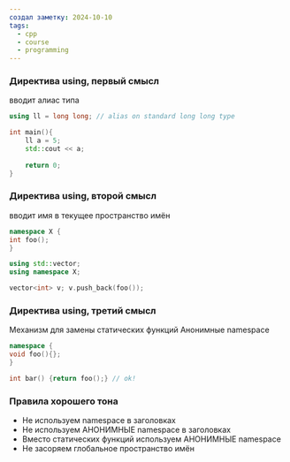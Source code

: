 ```yaml
---
создал заметку: 2024-10-10
tags:
  - cpp
  - course
  - programming
---
```

### Директива using, первый смысл
вводит алиас типа
```cpp
using ll = long long; // alias on standard long long type

int main(){
	ll a = 5;
	std::cout << a;
	
	return 0;
}
```

### Директива using, второй смысл
вводит имя в текущее пространство имён

```cpp
namespace X {
int foo();
}

using std::vector;
using namespace X;

vector<int> v; v.push_back(foo());
```

### Директива using, третий смысл
Механизм для замены статических функций Анонимные namespace
```cpp
namespace {
void foo(){};
}

int bar() {return foo();} // ok!
```

### Правила хорошего тона
- Не используем namespace в заголовках
- Не используем АНОНИМНЫЕ namespace в заголовках
- Вместо статических функций используем АНОНИМНЫЕ namespace
- Не засоряем глобальное пространство имён
